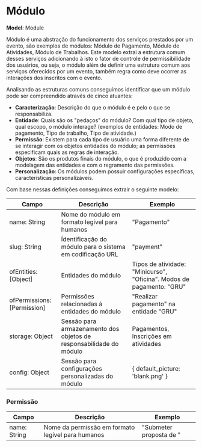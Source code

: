# Módulo
**Model**: Module

Módulo é uma abstração do funcionamento dos serviços prestados por um evento, são exemplos de módulos: Módulo de Pagamento, 
Módulo de Atividades, Módulo de Trabalhos. Este modelo extrai a estrutura comum desses serviços adicionando à isto o fator 
de controle de permissibilidade dos usuários, ou seja, o módulo além de definir uma estrutura comum aos serviços oferecidos por 
um evento, também regra como deve ocorrer as interações dos inscritos com o evento.

Analisando as estruturas comuns conseguimos identificar que um módulo pode ser compreendido através de cinco atuantes:
- **Caracterização**: Descrição do que o módulo é e pelo o que se responsabiliza.
- **Entidade**: Quais são os "pedaços" do módulo? Com qual tipo de objeto, qual escopo, o módulo interage? (exemplos de 
entidades: Modo de pagamento, Tipo de trabalho, Tipo de atividade.)
- **Permissão**: Existem para cada tipo de usuário uma forma diferente de se interagir com os objetos entidades do módulo; as 
permissões especificam quais as regras de interação.
- **Objetos**: São os produtos finais do módulo, o que é produzido com a modelagem das entidades e com o regramento das 
permissões.
- **Personalização**: Os módulos podem possuir configurações específicas, características personalizáveis.

Com base nessas definições conseguimos extrair o seguinte modelo:

Campo | Descrição | Exemplo
------| --------- | -------
name: String | Nome do módulo em formato legível para humanos | "Pagamento"
slug: String | Ídentificação do módulo para o sistema em codificação URL | "payment"
ofEntities: [Object] | Entidades do módulo | Tipos de atividade: "Minicurso", "Oficina". Modos de pagamento: "GRU"
ofPermissions: [Permission] | Permissões relacionadas à entidades do módulo | "Realizar pagamento" na entidade "GRU"
storage: Object | Sessão para armazenamento dos objetos de responsabilidade do módulo | Pagamentos, Inscrições em atividades
config: Object | Sessão para configurações personalizadas do módulo | { default_picture: 'blank.png' }

### Permissão

Campo | Descrição | Exemplo
------| --------- | -------
name: String | Nome da permissão em formato legível para humanos | "Submeter proposta de "
